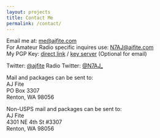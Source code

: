 ```yaml
---
layout: projects
title: Contact Me
permalink: /contact/
---
```


Email me at: [me@ajfite.com](mailto:me@ajfite.com)
<br>
For Amateur Radio specific inquires use: [N7AJ@ajfite.com](mailto:N7AJ@ajfite.com)
<br>
My PGP Key: [direct link](/assets/keys/pgp.asc) / [key server](https://pgp.surfnet.nl/pks/lookup?op=vindex&fingerprint=on&search=0x6c7242e181843606) (Optional for email)


Twitter: [@ajfite](https://twitter.com/ajfite)
Radio Twitter: [@N7AJ_](https://twitter.com/N7AJ_)


Mail and packages can be sent to: <br> AJ Fite <br> PO Box 3307 <br> Renton, WA 98056

Non-USPS mail and packages can be sent to: <br> AJ Fite <br> 4301 NE 4th St #3307 <br> Renton, WA 98056